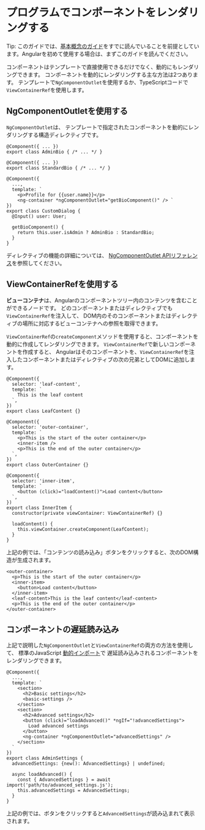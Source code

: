 # プログラムでコンポーネントをレンダリングする

Tip: このガイドでは、[基本概念のガイド](essentials)をすでに読んでいることを前提としています。Angularを初めて使用する場合は、まずこのガイドを読んでください。

コンポーネントはテンプレートで直接使用できるだけでなく、動的にもレンダリングできます。
コンポーネントを動的にレンダリングする主な方法は2つあります。
テンプレートで`NgComponentOutlet`を使用するか、TypeScriptコードで`ViewContainerRef`を使用します。

## NgComponentOutletを使用する

`NgComponentOutlet`は、
テンプレートで指定されたコンポーネントを動的にレンダリングする構造ディレクティブです。

```angular-ts
@Component({ ... })
export class AdminBio { /* ... */ }

@Component({ ... })
export class StandardBio { /* ... */ }

@Component({
  ...,
  template: `
    <p>Profile for {{user.name}}</p>
    <ng-container *ngComponentOutlet="getBioComponent()" /> `
})
export class CustomDialog {
  @Input() user: User;

  getBioComponent() {
    return this.user.isAdmin ? AdminBio : StandardBio;
  }
}
```

ディレクティブの機能の詳細については、
[NgComponentOutlet APIリファレンス](api/common/NgComponentOutlet)を参照してください。

## ViewContainerRefを使用する

**ビューコンテナ**は、Angularのコンポーネントツリー内のコンテンツを含むことができるノードです。
どのコンポーネントまたはディレクティブでも`ViewContainerRef`を注入して、
DOM内のそのコンポーネントまたはディレクティブの場所に対応するビューコンテナへの参照を取得できます。

`ViewContainerRef`の`createComponent`メソッドを使用すると、コンポーネントを動的に作成してレンダリングできます。
`ViewContainerRef`で新しいコンポーネントを作成すると、
Angularはそのコンポーネントを、`ViewContainerRef`を注入したコンポーネントまたはディレクティブの次の兄弟としてDOMに追加します。

```angular-ts
@Component({
  selector: 'leaf-content',
  template: `
    This is the leaf content
  `,
})
export class LeafContent {}

@Component({
  selector: 'outer-container',
  template: `
    <p>This is the start of the outer container</p>
    <inner-item />
    <p>This is the end of the outer container</p>
  `,
})
export class OuterContainer {}

@Component({
  selector: 'inner-item',
  template: `
    <button (click)="loadContent()">Load content</button>
  `,
})
export class InnerItem {
  constructor(private viewContainer: ViewContainerRef) {}

  loadContent() {
    this.viewContainer.createComponent(LeafContent);
  }
}
```

上記の例では、「コンテンツの読み込み」ボタンをクリックすると、次のDOM構造が生成されます。

```angular-html
<outer-container>
  <p>This is the start of the outer container</p>
  <inner-item>
    <button>Load content</button>
  </inner-item>
  <leaf-content>This is the leaf content</leaf-content>
  <p>This is the end of the outer container</p>
</outer-container>
```

## コンポーネントの遅延読み込み

上記で説明した`NgComponentOutlet`と`ViewContainerRef`の両方の方法を使用して、
標準のJavaScript [動的インポート](https://developer.mozilla.org/docs/Web/JavaScript/Reference/Operators/import)で
遅延読み込みされるコンポーネントをレンダリングできます。

```angular-ts
@Component({
  ...,
  template: `
    <section>
      <h2>Basic settings</h2>
      <basic-settings />
    </section>
    <section>
      <h2>Advanced settings</h2>
      <button (click)="loadAdvanced()" *ngIf="!advancedSettings">
        Load advanced settings
      </button>
      <ng-container *ngComponentOutlet="advancedSettings" />
    </section>
  `
})
export class AdminSettings {
  advancedSettings: {new(): AdvancedSettings} | undefined;

  async loadAdvanced() {
    const { AdvancedSettings } = await import('path/to/advanced_settings.js');
    this.advancedSettings = AdvancedSettings;
  }
}
```

上記の例では、ボタンをクリックすると`AdvancedSettings`が読み込まれて表示されます。
